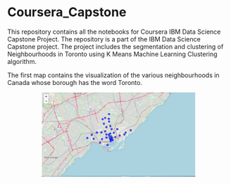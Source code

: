 # Coursera_Capstone
This repository contains all the notebooks for Coursera IBM Data Science Capstone Project.
The repository is a part of the IBM Data Science Capstone project. The project includes the segmentation and clustering of Neighbourhoods in Toronto using K Means Machine Learning Clustering algorithm.

The first map contains the visualization of the various neighbourhoods in Canada whose borough has the word Toronto.

<p align="center">
  <img src="https://github.com/kaustavs766/Coursera_Capstone/blob/main/Map1.JPG" width="350" title="visualization of the various neighbourhoods in Canada whose borough has the word Toronto">
</p>

